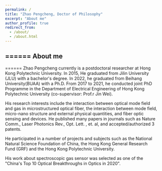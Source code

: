 ```yaml
---
permalink: /
title: "Zhao Pengcheng, Doctor of Philosophy"
excerpt: "About me"
author_profile: true
redirect_from: 
  - /about/
  - /about.html
---
```

======
About me
-
======
Zhao Pengcheng currently is a postdoctoral researcher at Hong Kong Polytechnic University. In 2015, He graduated from Jilin University (JLU) with a bachelor's degree. In 2022, he graduated from Beihang University(BUAA) with a Ph.D. From 2017 to 2021, he conducted joint PhD Programme in the Department of Electrical Engineering of Hong Kong Polytechnic University (co-supervisor: Prof.r Jin Wei). 

His research interests include the interaction between optical mode field and gas in microstructured optical fiber, the interaction between mode field, micro-nano structure and external physical quantities, and fiber optic sensing and devices. He published many papers in journals such as Nature Comm., Laser Photonics Rev., Opt. Lett. , et. al, and accepted/authorized 3 patents. 

He participated in a number of projects and subjects such as the National Natural Science Foundation of China, the Hong Kong General Research Fund (GRF) and the Hong Kong Polytechnic University. 

His work about spectroscopic gas sensor was selected as one of the "China's Top 10 Optical Breakthroughs in Optics in 2020".

